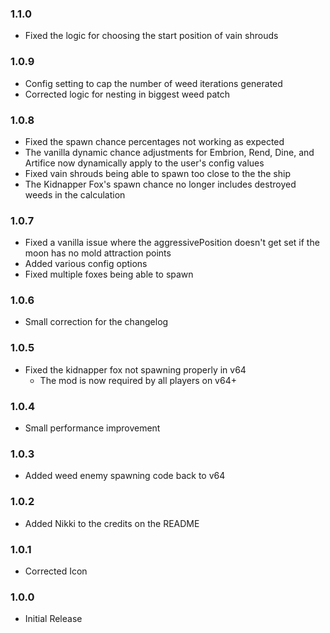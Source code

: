 ### 1.1.0

- Fixed the logic for choosing the start position of vain shrouds

### 1.0.9

- Config setting to cap the number of weed iterations generated
- Corrected logic for nesting in biggest weed patch

### 1.0.8

- Fixed the spawn chance percentages not working as expected
- The vanilla dynamic chance adjustments for Embrion, Rend, Dine, and Artifice now dynamically apply to the user's config values
- Fixed vain shrouds being able to spawn too close to the the ship
- The Kidnapper Fox's spawn chance no longer includes destroyed weeds in the calculation

### 1.0.7

- Fixed a vanilla issue where the aggressivePosition doesn't get set if the moon has no mold attraction points
- Added various config options
- Fixed multiple foxes being able to spawn

### 1.0.6

- Small correction for the changelog

### 1.0.5

- Fixed the kidnapper fox not spawning properly in v64
  - The mod is now required by all players on v64+

### 1.0.4

- Small performance improvement

### 1.0.3

- Added weed enemy spawning code back to v64

### 1.0.2

- Added Nikki to the credits on the README

### 1.0.1

- Corrected Icon

### 1.0.0

- Initial Release

